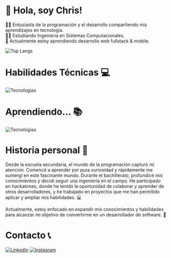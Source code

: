 # 👋 Hola, soy Chris!
👨‍💻 Entusiasta de la programación y el desarrollo compartiendo mis aprendizajes en tecnología.<br/>
👨‍🎓 Estudiando Ingenieria en Sistemas Computacionales.<br/>
💭 Actualmente estoy aprendiendo desarrollo web fullstack & mobile.<br/>

![Top Langs](https://github-readme-stats.vercel.app/api?username=itzchrisdev&theme=radical&hide_border=false&include_all_commits=true&count_private=true&theme=tokyonight&text_color=fff&bg_color=242938&hide_border=true)<br/>

# Habilidades Técnicas 💻
![Tecnologias](https://skillicons.dev/icons?i=java,py,cpp,html,css,bootstrap,godot,mysql,git,github&theme=dark)

# Aprendiendo... 📚
![Tecnologias](https://skillicons.dev/icons?i=js,php,spring,firebase,flutter&theme=dark)

# Historia personal 📜
Desde la escuela secundaria, el mundo de la programación capturó mi atención. Comencé a aprender por pura curiosidad y rápidamente me sumergí en este fascinante mundo. Durante el bachillerato, profundicé mis conocimientos y decidí seguir una ingeniería en el campo. He participado en hackatones, donde he tenido la oportunidad de colaborar y aprender de otros desarrolladores, y he trabajado en proyectos que me han permitido aplicar y ampliar mis habilidades. 💻

Actualmente, estoy enfocado en expandir mis conocimientos y habilidades para alcanzar mi objetivo de convertirme en un desarrollador de software. 🚀

# Contacto 📞
[![LinkedIn](https://skillicons.dev/icons?i=linkedin&theme=dark)](https://www.linkedin.com/in/chris-sarmiento-casillas)
[![Instagram](https://skillicons.dev/icons?i=instagram&theme=dark)](https://instagram.com/cg.sar20)
